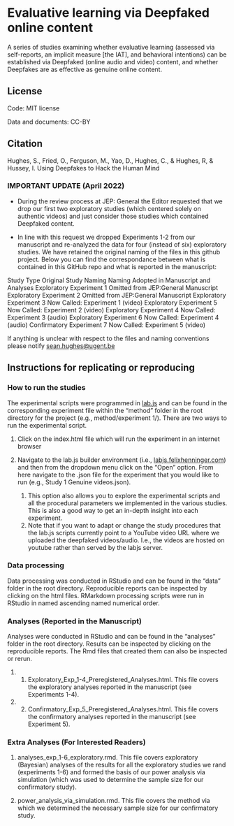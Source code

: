 # Evaluative learning via Deepfaked online content

A series of studies examining whether evaluative learning (assessed via self-reports, an implicit measure [the IAT], and behavioral intentions) can be established via Deepfaked (online audio and video) content, and whether Deepfakes are as effective as genuine online content.

## License

Code: MIT license

Data and documents: CC-BY
## Citation

Hughes, S., Fried, O., Ferguson, M., Yao, D., Hughes, C., & Hughes, R, & Hussey, I. Using Deepfakes to Hack the Human Mind    

### IMPORTANT UPDATE (April 2022)

-	During the review process at JEP: General the Editor requested that we drop our first two exploratory studies (which centered solely on authentic videos) and just consider those studies which contained Deepfaked content.

-	In line with this request we dropped Experiments 1-2 from our manuscript and re-analyzed the data for four (instead of six) exploratory studies. We have retained the original naming of the files in this github project. Below you can find the correspondance between what is contained in this GitHub repo and what is reported in the manuscript:

Study Type	 Original Study Naming	  Naming Adopted in Manuscript and Analyses
Exploratory	  Experiment 1	          Omitted from JEP:General Manuscript
Exploratory	  Experiment 2	          Omitted from JEP:General Manuscript
Exploratory	  Experiment 3	          Now Called: Experiment 1 (video)
Exploratory	  Experiment 5	          Now Called: Experiment 2 (video)
Exploratory	  Experiment 4	          Now Called: Experiment 3 (audio)
Exploratory	  Experiment 6	          Now Called: Experiment 4 (audio)
Confirmatory	Experiment 7	          Now Called: Experiment 5 (video)

If anything is unclear with respect to the files and naming conventions please notify sean.hughes@ugent.be

## Instructions for replicating or reproducing

### How to run the studies

The experimental scripts were programmed in [lab.js](https://lab.js.org/) and can be found in the corresponding experiment file within the “method” folder in the root directory for the project (e.g., method/experiment 1/). There are two ways to run the experimental script.

1.  Click on the index.html file which will run the experiment in an internet browser

2. Navigate to the lab.js builder environment (i.e., [labjs.felixhenninger.com](https://labjs.felixhenninger.com/)) and then from the dropdown menu click on the “Open” option. From here navigate to the .json file for the experiment that you would like to run (e.g., Study 1 Genuine videos.json).
   1. This option also allows you to explore the experimental scripts and all the procedural parameters we implemented in the various studies. This is also a good way to get an in-depth insight into each experiment.
   2. Note that if you want to adapt or change the study procedures that the lab.js scripts currently point to a YouTube video URL where we uploaded the deepfaked videos/audio. I.e., the videos are hosted on youtube rather than served by the labjs server.

### Data processing

Data processing was conducted in RStudio and can be found in the “data” folder in the root directory. Reproducible reports can be inspected by clicking on the html files. RMarkdown processing scripts were run in RStudio in named ascending named numerical order.

### Analyses (Reported in the Manuscript)

Analyses were conducted in RStudio and can be found in the “analyses” folder in the root directory. Results can be inspected by clicking on the reproducible reports. The Rmd files that created them can also be inspected or rerun.

1. 1. Exploratory_Exp_1-4_Preregistered_Analyses.html. This file covers the exploratory analyses reported in the manuscript (see Experiments 1-4).

2. 2. Confirmatory_Exp_5_Preregistered_Analyses.html. This file covers the confirmatory analyses reported in the manuscript (see Experiment 5).

### Extra Analyses (For Interested Readers)

1. analyses_exp_1-6_exploratory.rmd. This file covers exploratory (Bayesian) analyses of the results for all the exploratory studies we rand (experiments 1-6) and formed the basis of our power analysis via simulation (which was used to determine the sample size for our confirmatory study).

2. power_analysis_via_simulation.rmd. This file covers the method via which we determined the necessary sample size for our confirmatory study.
